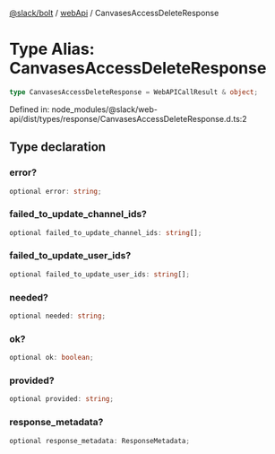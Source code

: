 [@slack/bolt](../../../../index.md) / [webApi](../index.md) / CanvasesAccessDeleteResponse

# Type Alias: CanvasesAccessDeleteResponse

```ts
type CanvasesAccessDeleteResponse = WebAPICallResult & object;
```

Defined in: node\_modules/@slack/web-api/dist/types/response/CanvasesAccessDeleteResponse.d.ts:2

## Type declaration

### error?

```ts
optional error: string;
```

### failed\_to\_update\_channel\_ids?

```ts
optional failed_to_update_channel_ids: string[];
```

### failed\_to\_update\_user\_ids?

```ts
optional failed_to_update_user_ids: string[];
```

### needed?

```ts
optional needed: string;
```

### ok?

```ts
optional ok: boolean;
```

### provided?

```ts
optional provided: string;
```

### response\_metadata?

```ts
optional response_metadata: ResponseMetadata;
```
